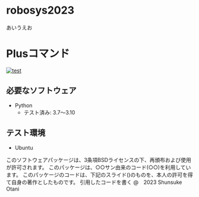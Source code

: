 # robosys2023
あいうえお
# Plusコマンド
[![test](https://github.com/teresuke/robosys2023/actions/workflows/test.yml/badge.svg)](https://github.com/teresuke/robosys2023/actions/workflows/test.yml)

## 必要なソフトウェア
* Python
  * テスト済み: 3.7～3.10

## テスト環境
* Ubuntu

このソフトウェアパッケージは、3条項BSDライセンスの下、再頒布および使用が許可されます。
このパッケージは、○○サン由来のコード(○○)を利用しています。
このパッケージのコードは、下記のスライド()のものを、本人の許可を得て自身の著作としたものです。
引用したコードを書く
@　2023 Shunsuke Otani
